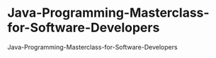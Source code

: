 # Java-Programming-Masterclass-for-Software-Developers
Java-Programming-Masterclass-for-Software-Developers
